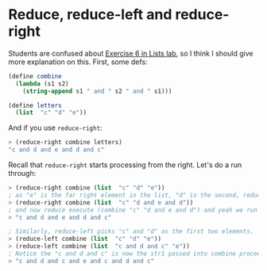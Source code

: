 # Reduce, reduce-left and reduce-right
Students are confused about [Exercise 6 in Lists lab](https://www.cs.grinnell.edu/~rebelsky/Courses/CSC151/2019S/labs/homogeneous-lists.html), so I think I should give more explanation on this. 
First, some defs: 
```scheme
(define combine
  (lambda (s1 s2)
    (string-append s1 " and " s2 " and " s1)))

(define letters
  (list  "c" "d" "e"))
```
And if you use ```reduce-right```: 
```scheme
> (reduce-right combine letters)
"c and d and e and d and c"
```
Recall that ```reduce-right``` starts processing from the right. Let's do a run through: 
```scheme
> (reduce-right combine (list  "c" "d" "e"))
; as "e" is the far right element in the list, "d" is the second, reduce executes   (combine "e" "d") first. Then the procedure is actually this: 
> (reduce-right combine (list  "c" "d and e and d"))
; and now reduce execute (combine "c" "d and e and d") and yeah we run out of the list. Therefore, we have our result now: 
> "c and d and e and d and c"

; Similarly, reduce-left picks "c" and "d" as the first two elements. 
> (reduce-left combine (list  "c" "d" "e"))
> (reduce-left combine (list  "c and d and c" "e"))
; Notice the "c and d and c" is now the str1 passed into combine procedure
> "c and d and c and e and c and d and c"
```




